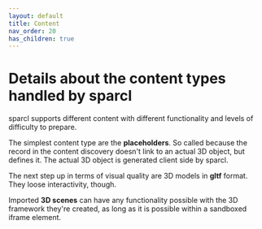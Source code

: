 ```yaml
---
layout: default
title: Content
nav_order: 20
has_children: true
---
```


# Details about the content types handled by sparcl

sparcl supports different content with different functionality and levels of difficulty to prepare.

The simplest content type are the **placeholders**. So called because the record in the content discovery doesn't link to an actual 3D object, but defines it. The actual 3D object is generated client side by sparcl.

The next step up in terms of visual quality are 3D models in **gltf** format. They loose interactivity, though.

Imported **3D scenes** can have any functionality possible with the 3D framework they're created, as long as it is possible within a sandboxed iframe element.
